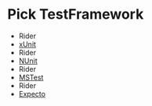 # Pick TestFramework

 * Rider
 * [xUnit](result_Linux_Rider_xUnit.md)
 * Rider
 * [NUnit](result_Linux_Rider_NUnit.md)
 * Rider
 * [MSTest](result_Linux_Rider_MSTest.md)
 * Rider
 * [Expecto](result_Linux_Rider_Expecto.md)
